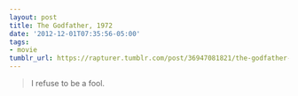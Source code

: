 ```yaml
---
layout: post
title: The Godfather, 1972
date: '2012-12-01T07:35:56-05:00'
tags:
- movie
tumblr_url: https://rapturer.tumblr.com/post/36947081821/the-godfather-1972
---
```

> I refuse to be a fool.

